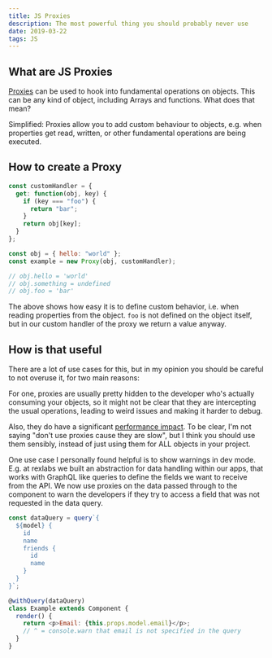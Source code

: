 ```yaml
---
title: JS Proxies
description: The most powerful thing you should probably never use
date: 2019-03-22
tags: JS
---
```


## What are JS Proxies

[Proxies](https://developer.mozilla.org/en-US/docs/Web/JavaScript/Reference/Global_Objects/Proxy) can be used to hook into fundamental operations on objects. This can be any kind of object, including Arrays and functions. What does that mean?

Simplified: Proxies allow you to add custom behaviour to objects, e.g. when properties get read, written, or other fundamental operations are being executed.

## How to create a Proxy

```js
const customHandler = {
  get: function(obj, key) {
    if (key === "foo") {
      return "bar";
    }
    return obj[key];
  }
};

const obj = { hello: "world" };
const example = new Proxy(obj, customHandler);

// obj.hello = 'world'
// obj.something = undefined
// obj.foo = 'bar'
```

The above shows how easy it is to define custom behavior, i.e. when reading properties from the object. `foo` is not defined on the object itself, but in our custom handler of the proxy we return a value anyway.

## How is that useful

There are a lot of use cases for this, but in my opinion you should be careful to not overuse it, for two main reasons:

For one, proxies are usually pretty hidden to the developer who's actually consuming your objects, so it might not be clear that they are intercepting the usual operations, leading to weird issues and making it harder to debug.

Also, they do have a significant [performance impact](http://thecodebarbarian.com/thoughts-on-es6-proxies-performance). To be clear, I'm not saying "don't use proxies cause they are slow", but I think you should use them sensibly, instead of just using them for ALL objects in your project.

One use case I personally found helpful is to show warnings in dev mode. E.g. at rexlabs we built an abstraction for data handling within our apps, that works with GraphQL like queries to define the fields we want to receive from the API. We now use proxies on the data passed through to the component to warn the developers if they try to access a field that was not requested in the data query.

```js
const dataQuery = query`{
  ${model} {
    id
    name
    friends {
      id
      name
    }
  }
}`;

@withQuery(dataQuery)
class Example extends Component {
  render() {
    return <p>Email: {this.props.model.email}</p>;
    // ^ = console.warn that email is not specified in the query
  }
}
```
